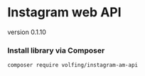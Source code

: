 # Instagram web API
version 0.1.10

### Install library via Composer
```
composer require volfing/instagram-am-api
```